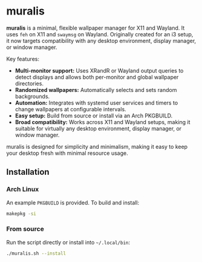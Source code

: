 # muralis
**muralis** is a minimal, flexible wallpaper manager for X11 and Wayland. It uses `feh` on X11 and `swaymsg` on Wayland. Originally created for an i3 setup, it now targets compatibility with any desktop environment, display manager, or window manager.

Key features:

- **Multi-monitor support:** Uses XRandR or Wayland output queries to detect displays and allows both per-monitor and global wallpaper directories.
- **Randomized wallpapers:** Automatically selects and sets random backgrounds.
- **Automation:** Integrates with systemd user services and timers to change wallpapers at configurable intervals.
- **Easy setup:** Build from source or install via an Arch PKGBUILD.
- **Broad compatibility:** Works across X11 and Wayland setups, making it suitable for virtually any desktop environment, display manager, or window manager.

muralis is designed for simplicity and minimalism, making it easy to keep your desktop fresh with minimal resource usage.

## Installation

### Arch Linux

An example `PKGBUILD` is provided. To build and install:

```sh
makepkg -si
```

### From source

Run the script directly or install into `~/.local/bin`:

```sh
./muralis.sh --install
```
